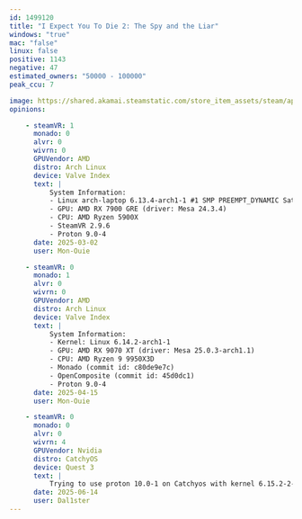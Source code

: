 ```yaml
---
id: 1499120
title: "I Expect You To Die 2: The Spy and the Liar"
windows: "true"
mac: "false"
linux: false
positive: 1143
negative: 47
estimated_owners: "50000 - 100000"
peak_ccu: 7

image: https://shared.akamai.steamstatic.com/store_item_assets/steam/apps/1499120/header.jpg?t=1725372961
opinions:

    - steamVR: 1
      monado: 0
      alvr: 0
      wivrn: 0
      GPUVendor: AMD
      distro: Arch Linux
      device: Valve Index
      text: |
          System Information:
          - Linux arch-laptop 6.13.4-arch1-1 #1 SMP PREEMPT_DYNAMIC Sat, 22 Feb 2025 00:37:05 +0000 x86_64 GNU/Linux
          - GPU: AMD RX 7900 GRE (driver: Mesa 24.3.4)
          - CPU: AMD Ryzen 5900X
          - SteamVR 2.9.6
          - Proton 9.0-4
      date: 2025-03-02
      user: Mon-Ouie

    - steamVR: 0
      monado: 1
      alvr: 0
      wivrn: 0
      GPUVendor: AMD
      distro: Arch Linux
      device: Valve Index
      text: |
          System Information:
          - Kernel: Linux 6.14.2-arch1-1 
          - GPU: AMD RX 9070 XT (driver: Mesa 25.0.3-arch1.1)
          - CPU: AMD Ryzen 9 9950X3D 
          - Monado (commit id: c80de9e7c)
          - OpenComposite (commit id: 45d0dc1) 
          - Proton 9.0-4
      date: 2025-04-15
      user: Mon-Ouie

    - steamVR: 0
      monado: 0
      alvr: 0
      wivrn: 4
      GPUVendor: Nvidia
      distro: CatchyOS
      device: Quest 3
      text: |
          Trying to use proton 10.0-1 on Catchyos with kernel 6.15.2-2-catchyos in this game causes it to either "stick" any inputs on an object, making it nigh impossible to progress with anything unless you constantly open up the meta menu to unstick the controllers, it also makes it so where any brushing against an object causes the controllers vibrations to go full throttle for a few seconds. Tried with both xrizer and opencomposite. NVIDIA Proprietary driver 575.57.08.
      date: 2025-06-14
      user: Dal1ster
---
```

